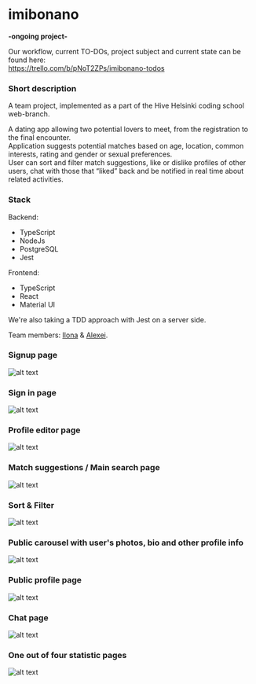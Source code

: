 # imibonano
**-ongoing project-**  
  
Our workflow, current TO-DOs, project subject and current state can be found here:  
https://trello.com/b/pNoT2ZPs/imibonano-todos

### Short description  
A team project, implemented as a part of the Hive Helsinki coding school web-branch.  
  
A dating app allowing two potential lovers to meet, from the registration to the final encounter.  
Application suggests potential matches based on age, location, common interests, rating and gender or sexual preferences.  
User can sort and filter match suggestions, like or dislike profiles of other users, chat with those that “liked” back and be notified in real time about related activities.  
  
### Stack  

Backend:
- TypeScript
- NodeJs
- PostgreSQL
- Jest

Frontend:
- TypeScript
- React
- Material UI  

We're also taking a TDD approach with Jest on a server side.
  
Team members: [Ilona](https://github.com/fglsn) & [Alexei](https://github.com/alex2011576).

### Signup page ###  
![alt text](https://github.com/fglsn/imibonano/blob/master/client/screenshots/1.png?raw=true)  
  
 ### Sign in page ###  
![alt text](https://github.com/fglsn/imibonano/blob/master/client/screenshots/2.png?raw=true)  

### Profile editor page ###  
![alt text](https://github.com/fglsn/imibonano/blob/master/client/screenshots/3.png?raw=true)  

### Match suggestions / Main search page ###  
![alt text](https://github.com/fglsn/imibonano/blob/master/client/screenshots/4.png?raw=true)  

### Sort & Filter ###  
![alt text](https://github.com/fglsn/imibonano/blob/master/client/screenshots/9.png?raw=true)  
  
### Public carousel with user's photos, bio and other profile info ###  
![alt text](https://github.com/fglsn/imibonano/blob/master/client/screenshots/5.png?raw=true)  

### Public profile page ###  
![alt text](https://github.com/fglsn/imibonano/blob/master/client/screenshots/6.png?raw=true)  
  
### Chat page ###  
![alt text](https://github.com/fglsn/imibonano/blob/master/client/screenshots/7.png?raw=true)  

### One out of four statistic pages ###  
![alt text](https://github.com/fglsn/imibonano/blob/master/client/screenshots/8.png?raw=true)  

